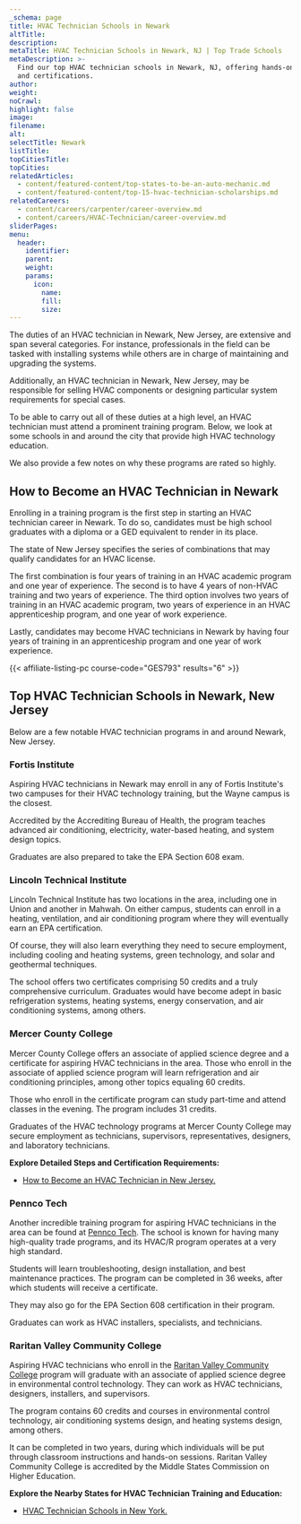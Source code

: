 ```yaml
---
_schema: page
title: HVAC Technician Schools in Newark
altTitle:
description:
metaTitle: HVAC Technician Schools in Newark, NJ | Top Trade Schools
metaDescription: >-
  Find our top HVAC technician schools in Newark, NJ, offering hands-on training
  and certifications.
author:
weight:
noCrawl:
highlight: false
image:
filename:
alt:
selectTitle: Newark
listTitle:
topCitiesTitle:
topCities:
relatedArticles:
  - content/featured-content/top-states-to-be-an-auto-mechanic.md
  - content/featured-content/top-15-hvac-technician-scholarships.md
relatedCareers:
  - content/careers/carpenter/career-overview.md
  - content/careers/HVAC-Technician/career-overview.md
sliderPages:
menu:
  header:
    identifier:
    parent:
    weight:
    params:
      icon:
        name:
        fill:
        size:
---
```

The duties of an HVAC technician in Newark, New Jersey, are extensive and span several categories. For instance, professionals in the field can be tasked with installing systems while others are in charge of maintaining and upgrading the systems.

Additionally, an HVAC technician in Newark, New Jersey, may be responsible for selling HVAC components or designing particular system requirements for special cases.

To be able to carry out all of these duties at a high level, an HVAC technician must attend a prominent training program. Below, we look at some schools in and around the city that provide high HVAC technology education.

We also provide a few notes on why these programs are rated so highly.

## **How to Become an HVAC Technician in Newark**

Enrolling in a training program is the first step in starting an HVAC technician career in Newark. To do so, candidates must be high school graduates with a diploma or a GED equivalent to render in its place.

The state of New Jersey specifies the series of combinations that may qualify candidates for an HVAC license.

The first combination is four years of training in an HVAC academic program and one year of experience. The second is to have 4 years of non-HVAC training and two years of experience. The third option involves two years of training in an HVAC academic program, two years of experience in an HVAC apprenticeship program, and one year of work experience.

Lastly, candidates may become HVAC technicians in Newark by having four years of training in an apprenticeship program and one year of work experience.

{{< affiliate-listing-pc course-code="GES793" results="6" >}}

## **Top HVAC Technician Schools in Newark, New Jersey**

Below are a few notable HVAC technician programs in and around Newark, New Jersey.

### **Fortis Institute**

Aspiring HVAC technicians in Newark may enroll in any of Fortis Institute's two campuses for their HVAC technology training, but the Wayne campus is the closest.

Accredited by the Accrediting Bureau of Health, the program teaches advanced air conditioning, electricity, water-based heating, and system design topics.

Graduates are also prepared to take the EPA Section 608 exam.

### Lincoln Technical Institute

Lincoln Technical Institute has two locations in the area, including one in Union and another in Mahwah. On either campus, students can enroll in a heating, ventilation, and air conditioning program where they will eventually earn an EPA certification.

Of course, they will also learn everything they need to secure employment, including cooling and heating systems, green technology, and solar and geothermal techniques.

The school offers two certificates comprising 50 credits and a truly comprehensive curriculum. Graduates would have become adept in basic refrigeration systems, heating systems, energy conservation, and air conditioning systems, among others.

### Mercer County College

Mercer County College offers an associate of applied science degree and a certificate for aspiring HVAC technicians in the area. Those who enroll in the associate of applied science program will learn refrigeration and air conditioning principles, among other topics equaling 60 credits.

Those who enroll in the certificate program can study part-time and attend classes in the evening. The program includes 31 credits.

Graduates of the HVAC technology programs at Mercer County College may secure employment as technicians, supervisors, representatives, designers, and laboratory technicians.

**Explore Detailed Steps and Certification Requirements:**

* [How to Become an HVAC Technician in New Jersey.](https://toptradeschools.com/near-you/hvac/new-jersey/)

### Pennco Tech

Another incredible training program for aspiring HVAC technicians in the area can be found at [Pennco Tech](https://www.penncotech.edu/locations/blackwood-nj/). The school is known for having many high-quality trade programs, and its HVAC/R program operates at a very high standard.

Students will learn troubleshooting, design installation, and best maintenance practices. The program can be completed in 36 weeks, after which students will receive a certificate.

They may also go for the EPA Section 608 certification in their program.

Graduates can work as HVAC installers, specialists, and technicians.

### Raritan Valley Community College

Aspiring HVAC technicians who enroll in the [Raritan Valley Community College](https://www.raritanval.edu/) program will graduate with an associate of applied science degree in environmental control technology. They can work as HVAC technicians, designers, installers, and supervisors.

The program contains 60 credits and courses in environmental control technology, air conditioning systems design, and heating systems design, among others.

It can be completed in two years, during which individuals will be put through classroom instructions and hands-on sessions. Raritan Valley Community College is accredited by the Middle States Commission on Higher Education.

**Explore the Nearby States for HVAC Technician Training and Education:**

* [HVAC Technician Schools in New York.](https://toptradeschools.com/near-you/hvac/new-york/)